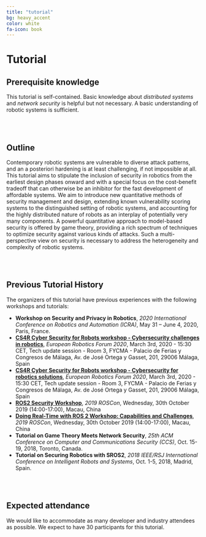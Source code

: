```yaml
---
title: "tutorial"
bg: heavy_accent
color: white
fa-icon: book
---
```




# Tutorial



## Prerequisite knowledge

This tutorial is self-contained. Basic knowledge about *distributed systems* and *network security* is helpful but not necessary. A basic understanding of robotic systems is sufficient.



<div style="clear:both">&nbsp;</div> <div style="clear:both">&nbsp;</div>

## Outline

Contemporary robotic systems are vulnerable to diverse attack patterns, and an a posteriori hardening is at least challenging, if not impossible at all. This tutorial aims to stipulate the inclusion of security in robotics from the earliest design phases onward and with a special focus on the cost-benefit tradeoff that can otherwise be an inhibitor for the fast development of affordable systems. We aim to introduce new quantitative methods of security management and design, extending known vulnerability scoring systems to the distinguished setting of robotic systems, and accounting for the highly distributed nature of robots as an interplay of potentially very many components. A powerful quantitative approach to model-based security is offered by game theory, providing a rich spectrum of techniques to optimize security against various kinds of attacks. Such a multi-perspective view on security is necessary to address the heterogeneity and complexity of robotic systems.



<div style="clear:both">&nbsp;</div> <div style="clear:both">&nbsp;</div>

## Previous Tutorial History

The organizers of this tutorial have previous experiences with the following workshops and tutorials:

- **Workshop on Security and Privacy in Robotics**, *2020 International Conference on Robotics and Automation (ICRA)*, May 31 – June 4, 2020, Paris, France.
- [**CS4R Cyber Security for Robots workshop - Cybersecurity challenges in robotics**](https://aliasrobotics.com/cs4r.php), *European Robotics Forum 2020*,  March 3rd, 2020 - 15:30 CET,  Tech update session - Room 3, FYCMA - Palacio de Ferias y Congresos de Málaga, Av. de José Ortega y Gasset, 201, 29006 Málaga, Spain
- [**CS4R Cyber Security for Robots workshop - Cybersecurity for robotics solutions**](https://aliasrobotics.com/cs4r_2.php), *European Robotics Forum 2020*,  March 3rd, 2020 - 15:30 CET,  Tech update session - Room 3, FYCMA - Palacio de Ferias y Congresos de Málaga, Av. de José Ortega y Gasset, 201, 29006 Málaga, Spain
- [**ROS2 Security Workshop**](https://ros-swg.github.io/ROSCon19_Security_Workshop/), *2019 ROSCon*, Wednesday, 30th October 2019 (14:00-17:00), Macau, China
- [**Doing Real-Time with ROS 2 Workshop: Capabilities and Challenges**](https://www.apex.ai/roscon2019), *2019 ROSCon*, Wednesday, 30th October 2019 (14:00-17:00), Macau, China
- **Tutorial on Game Theory Meets Network Security**, *25th ACM Conference on Computer and Communications Security (CCS)*, Oct. 15-19, 2018, Toronto, Canada.
- **Tutorial on Securing Robotics with SROS2**, *2018 IEEE/RSJ International Conference on Intelligent Robots and Systems*, Oct. 1-5, 2018, Madrid, Spain.



<div style="clear:both">&nbsp;</div> <div style="clear:both">&nbsp;</div>

## Expected attendance

We would like to accommodate as many developer and industry attendees as possible. We expect to have 30 participants for this tutorial.
